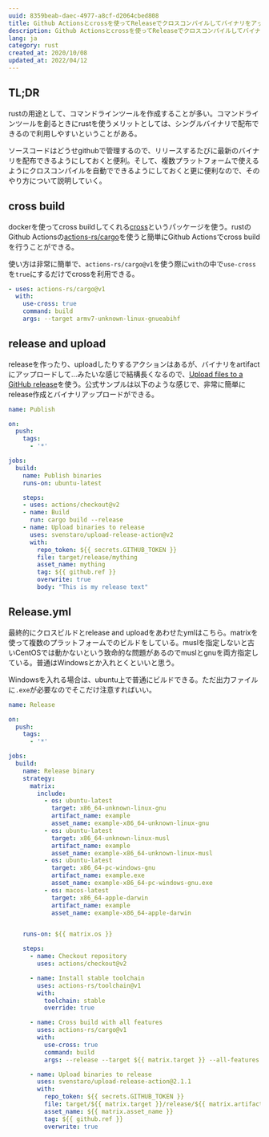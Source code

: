 ```yaml
---
uuid: 8359beab-daec-4977-a8cf-d2064cbed808
title: Github Actionsとcrossを使ってReleaseでクロスコンパイルしてバイナリをアップロードする
description: Github Actionsとcrossを使ってReleaseでクロスコンパイルしてバイナリをアップロードする
lang: ja
category: rust
created_at: 2020/10/08
updated_at: 2022/04/12
---
```


## TL;DR

rustの用途として、コマンドラインツールを作成することが多い。コマンドラインツールを創るときにrustを使うメリットとしては、シングルバイナリで配布できるので利用しやすいということがある。

ソースコードはどうせgithubで管理するので、リリースするたびに最新のバイナリを配布できるようにしておくと便利。そして、複数プラットフォームで使えるようにクロスコンパイルを自動でできるようにしておくと更に便利なので、そのやり方について説明していく。

## cross build

dockerを使ってcross buildしてくれる[cross](https://github.com/rust-embedded/cross)というパッケージを使う。rustのGithub Actionsの[actions-rs/cargo](https://github.com/actions-rs/cargo)を使うと簡単にGithub Actionsでcross buildを行うことができる。

使い方は非常に簡単で、`actions-rs/cargo@v1`を使う際に`with`の中で`use-cross`を`true`にするだけでcrossを利用できる。

```yaml
- uses: actions-rs/cargo@v1
  with:
    use-cross: true
    command: build
    args: --target armv7-unknown-linux-gnueabihf
```

## release and upload

releaseを作ったり、uploadしたりするアクションはあるが、バイナリをartifactにアップロードして...みたいな感じで結構長くなるので、[Upload files to a GitHub release](https://github.com/marketplace/actions/upload-files-to-a-github-release)を使う。公式サンプルは以下のような感じで、非常に簡単にrelease作成とバイナリアップロードができる。

```yml:title=simple_example.yml
name: Publish

on:
  push:
    tags:
      - '*'

jobs:
  build:
    name: Publish binaries
    runs-on: ubuntu-latest

    steps:
    - uses: actions/checkout@v2
    - name: Build
      run: cargo build --release
    - name: Upload binaries to release
      uses: svenstaro/upload-release-action@v2
      with:
        repo_token: ${{ secrets.GITHUB_TOKEN }}
        file: target/release/mything
        asset_name: mything
        tag: ${{ github.ref }}
        overwrite: true
        body: "This is my release text"
```

## Release.yml

最終的にクロスビルドとrelease and uploadをあわせたymlはこちら。matrixを使って複数のプラットフォームでのビルドをしている。muslを指定しないと古いCentOSでは動かないという致命的な問題があるのでmuslとgnuを両方指定している。普通はWindowsとか入れとくといいと思う。

Windowsを入れる場合は、ubuntu上で普通にビルドできる。ただ出力ファイルに`.exe`が必要なのでそこだけ注意すればいい。

```yml:title=Release.yml
name: Release

on:
  push:
    tags:
      - '*'

jobs:
  build:
    name: Release binary
    strategy:
      matrix:
        include:
          - os: ubuntu-latest
            target: x86_64-unknown-linux-gnu
            artifact_name: example
            asset_name: example-x86_64-unknown-linux-gnu
          - os: ubuntu-latest
            target: x86_64-unknown-linux-musl
            artifact_name: example
            asset_name: example-x86_64-unknown-linux-musl
          - os: ubuntu-latest
            target: x86_64-pc-windows-gnu
            artifact_name: example.exe
            asset_name: example-x86_64-pc-windows-gnu.exe
          - os: macos-latest
            target: x86_64-apple-darwin
            artifact_name: example
            asset_name: example-x86_64-apple-darwin


    runs-on: ${{ matrix.os }}

    steps:
      - name: Checkout repository
        uses: actions/checkout@v2

      - name: Install stable toolchain
        uses: actions-rs/toolchain@v1
        with:
          toolchain: stable
          override: true

      - name: Cross build with all features
        uses: actions-rs/cargo@v1
        with:
          use-cross: true 
          command: build
          args: --release --target ${{ matrix.target }} --all-features --verbose

      - name: Upload binaries to release
        uses: svenstaro/upload-release-action@2.1.1
        with:
          repo_token: ${{ secrets.GITHUB_TOKEN }}
          file: target/${{ matrix.target }}/release/${{ matrix.artifact_name }}
          asset_name: ${{ matrix.asset_name }}
          tag: ${{ github.ref }}
          overwrite: true
```
